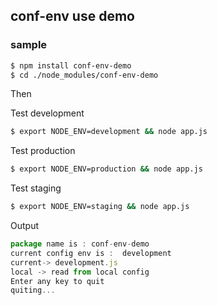 ## conf-env use demo


### sample

```bash
$ npm install conf-env-demo
$ cd ./node_modules/conf-env-demo
```

Then

Test development

```bash
$ export NODE_ENV=development && node app.js
```

Test production

```bash
$ export NODE_ENV=production && node app.js
```

Test staging

```bash
$ export NODE_ENV=staging && node app.js
```

Output
```js
package name is : conf-env-demo
current config env is :  development
current-> development.js
local -> read from local config
Enter any key to quit 
quiting... 
```